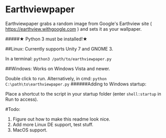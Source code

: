 # Earthviewpaper
Earthviewpaper grabs a random image from Google's Earthview site ( https://earthview.withgoogle.com ) and sets it as your wallpaper.

#####★ Python 3  must be installed!★

##Linux:
Currently supports Unity 7 and GNOME 3.

In a terminal: ```python3 /path/to/earthviewpaper.py```

##Windows:
Works on Windows Vista and newer.

Double click to run. 
Alternatively, in cmd: ```python C:\path\to\earthviewpaper.py```
######Adding to Windows startup: 

Place a shortcut to the script in your startup folder (enter ```shell:startup``` in Run to access).

#Todo:
1. Figure out how to make this readme look nice.
2. Add more Linux DE support, test stuff.
3. MacOS support.
